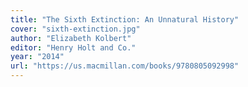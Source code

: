 ```yaml
---
title: "The Sixth Extinction: An Unnatural History"
cover: "sixth-extinction.jpg"
author: "Elizabeth Kolbert"
editor: "Henry Holt and Co."
year: "2014"
url: "https://us.macmillan.com/books/9780805092998"
---
```

